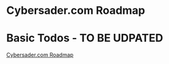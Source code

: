 # Cybersader.com Roadmap

# Basic Todos - TO BE UDPATED

[Cybersader.com Roadmap](Cybersader%20com%20Roadmap/Cybersader%20com%20Roadmap.csv)